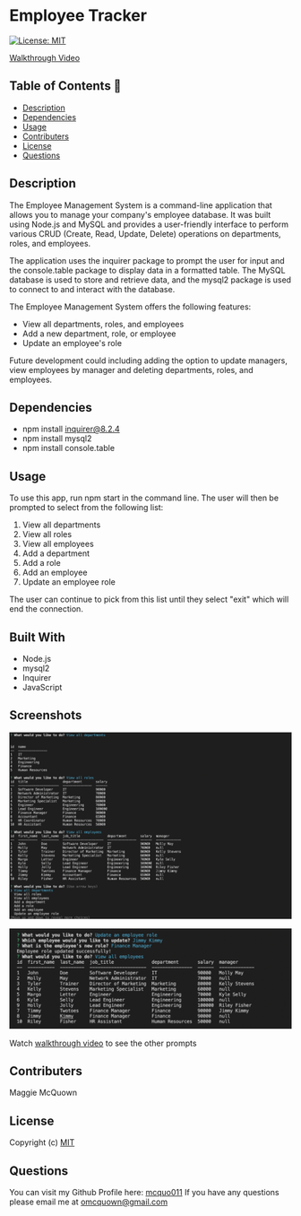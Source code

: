 
# Employee Tracker
  [![License: MIT](https://img.shields.io/badge/License-MIT-yellow.svg)](https://opensource.org/licenses/MIT)

  [Walkthrough Video](https://watch.screencastify.com/v/NgsGrpeHc0P5pnQrD98Q)

 ## Table of Contents 📑

  * [Description](#description)
  * [Dependencies](#dependencies)
  * [Usage](#usage)
  * [Contributers](#contributers)
  * [License](#license)
  * [Questions](#questions)

  ## Description 

  The Employee Management System is a command-line application that allows you to manage your company's employee database. It was built using Node.js and MySQL and provides a user-friendly interface to perform various CRUD (Create, Read, Update, Delete) operations on departments, roles, and employees.

The application uses the inquirer package to prompt the user for input and the console.table package to display data in a formatted table. The MySQL database is used to store and retrieve data, and the mysql2 package is used to connect to and interact with the database.

The Employee Management System offers the following features:

* View all departments, roles, and employees
* Add a new department, role, or employee
* Update an employee's role

Future development could including adding the option to update managers, view employees by manager and deleting departments, roles, and employees. 


  ## Dependencies  

  * npm install inquirer@8.2.4
  * npm install mysql2
  * npm install console.table

  ## Usage 

  To use this app, run npm start in the command line. The user will then be prompted to select from the following list:

  1. View all departments
  2. View all roles
  3. View all employees
  4. Add a department
  5. Add a role
  6. Add an employee
  7. Update an employee role

  The user can continue to pick from this list until they select "exit" which will end the connection. 

  ## Built With

  * Node.js
  * mysql2
  * Inquirer
  * JavaScript

  ## Screenshots 

  ![Alt text](./images/Screen%20Shot%202023-03-07%20at%2010.54.07%20AM.png?raw=true "screenshot of first three prompts")

  ![Alt text](./images/Screen%20Shot%202023-03-07%20at%2010.55.14%20AM.png?raw=true "screenshot of update employees")

  Watch [walkthrough video](https://watch.screencastify.com/v/NgsGrpeHc0P5pnQrD98Q) to see the other prompts


  ## Contributers 

  Maggie McQuown

  ## License 
  
  Copyright (c)
  [MIT](https://opensource.org/licenses/MIT)

  ## Questions 

  You can visit my Github Profile here: [mcquo011](https://github.com/mcquo011/) 
  If you have any questions please email me at omcquown@gmail.com
  